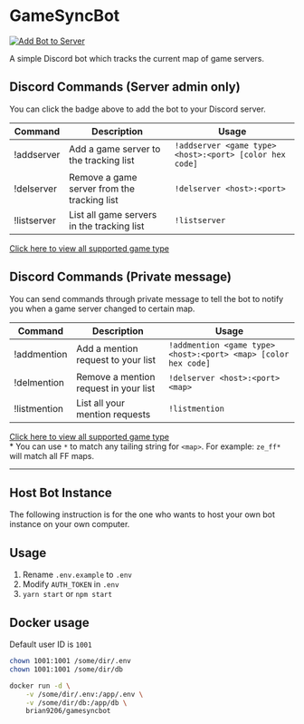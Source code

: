 # GameSyncBot
[![Add Bot to Server](https://img.shields.io/badge/add%20bot%20on-Discord-7289da.svg)](https://discordapp.com/api/oauth2/authorize?client_id=587610124747800576&permissions=522304&scope=bot)

A simple Discord bot which tracks the current map of game servers.

## Discord Commands (Server admin only)
You can click the badge above to add the bot to your Discord server.

| Command     | Description                                 | Usage                                                   |
|-------------|---------------------------------------------|---------------------------------------------------------|
| !addserver  | Add a game server to the tracking list      | `!addserver <game type> <host>:<port> [color hex code]` |
| !delserver  | Remove a game server from the tracking list | `!delserver <host>:<port>`                              |
| !listserver | List all game servers in the tracking list  | `!listserver`                                           |

[Click here to view all supported game type](https://www.npmjs.com/package/gamedig#supported)

## Discord Commands (Private message)
You can send commands through private message to tell the bot to notify you when a game server changed to certain map.

| Command      | Description                                 | Usage                                                          |
|--------------|---------------------------------------------|----------------------------------------------------------------|
| !addmention  | Add a mention request to your list          | `!addmention <game type> <host>:<port> <map> [color hex code]` |
| !delmention  | Remove a mention request in your list       | `!delserver <host>:<port> <map>`                               |
| !listmention | List all your mention requests              | `!listmention`                                                 |

[Click here to view all supported game type](https://www.npmjs.com/package/gamedig#supported)  
\* You can use `*` to match any tailing string for `<map>`. For example: `ze_ff*` will match all FF maps.

---

## Host Bot Instance
The following instruction is for the one who wants to host your own bot instance on your own computer.

## Usage
1. Rename `.env.example` to `.env`
2. Modify `AUTH_TOKEN` in `.env`
3. `yarn start` or `npm start`

## Docker usage
Default user ID is `1001`
```bash
chown 1001:1001 /some/dir/.env
chown 1001:1001 /some/dir/db

docker run -d \
    -v /some/dir/.env:/app/.env \
    -v /some/dir/db:/app/db \
    brian9206/gamesyncbot
```
